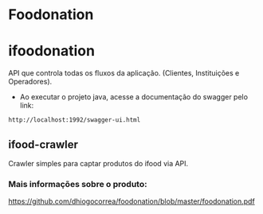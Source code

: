 # Foodonation

# ifoodonation

API que controla todas os fluxos da aplicação. (Clientes, Instituições e Operadores).

- Ao executar o projeto java, acesse a documentação do swagger pelo link:

```
http://localhost:1992/swagger-ui.html
```

## ifood-crawler

Crawler simples para captar produtos do ifood via API.

### Mais informações sobre o produto:
https://github.com/dhiogocorrea/foodonation/blob/master/foodonation.pdf
